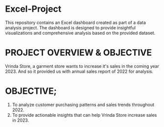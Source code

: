 # Excel-Project
This repository contains an Excel dashboard created as part of a data analysis project. The dashboard is designed to provide insightful visualizations and comprehensive analysis based on the provided dataset.

# PROJECT OVERVIEW & OBJECTIVE
Vrinda Store, a garment store wants to increase it's sales in the coming year 2023. And so it provided us with annual sales report of 2022 for analysis. 
# OBJECTIVE;
1. To analyze customer purchasing patterns and sales trends throughout 2022.
2. To provide actionable insights that can help Vrinda Store increase sales in 2023.
